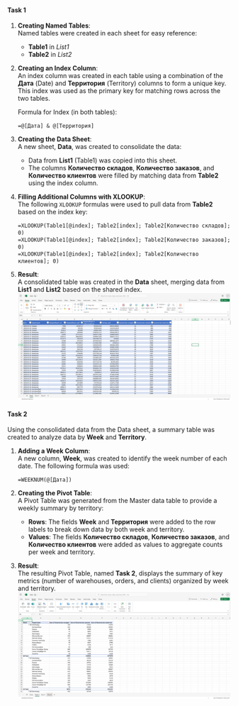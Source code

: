 
#### Task 1
1. **Creating Named Tables**:  
   Named tables were created in each sheet for easy reference:
   - **Table1** in *List1*
   - **Table2** in *List2*

2. **Creating an Index Column**:  
   An index column was created in each table using a combination of the **Дата** (Date) and **Территория** (Territory) columns to form a unique key. This index was used as the primary key for matching rows across the two tables.

   Formula for Index (in both tables):
   ```excel
   =@[Дата] & @[Территория]
   ```

3. **Creating the Data Sheet**:  
   A new sheet, **Data**, was created to consolidate the data:
   - Data from **List1** (Table1) was copied into this sheet.
   - The columns **Количество складов**, **Количество заказов**, and **Количество клиентов** were filled by matching data from **Table2** using the index column.

4. **Filling Additional Columns with XLOOKUP**:  
   The following `XLOOKUP` formulas were used to pull data from **Table2** based on the index key:
   
   ```excel
   =XLOOKUP(Table1[@index]; Table2[index]; Table2[Количество складов]; 0)
   =XLOOKUP(Table1[@index]; Table2[index]; Table2[Количество заказов]; 0)
   =XLOOKUP(Table1[@index]; Table2[index]; Table2[Количество клиентов]; 0)
   ```

5. **Result**:  
   A consolidated table was created in the **Data** sheet, merging data from **List1** and **List2** based on the shared index.
   ![Data Visualization Process - Task 1](task1.png)


#### Task 2
Using the consolidated data from the Data sheet, a summary table was created to analyze data by **Week** and **Territory**.

1. **Adding a Week Column**:  
   A new column, **Week**, was created to identify the week number of each date. The following formula was used:
   ```excel
   =WEEKNUM(@[Дата])
   ```

2. **Creating the Pivot Table**:  
   A Pivot Table was generated from the Master data table to provide a weekly summary by territory:
   - **Rows**: The fields **Week** and **Территория** were added to the row labels to break down data by both week and territory.
   - **Values**: The fields **Количество складов**, **Количество заказов**, and **Количество клиентов** were added as values to aggregate counts per week and territory.

3. **Result**:  
   The resulting Pivot Table, named **Task 2**, displays the summary of key metrics (number of warehouses, orders, and clients) organized by week and territory.
   ![Data Visualization Process - Task 2](task2.png)
